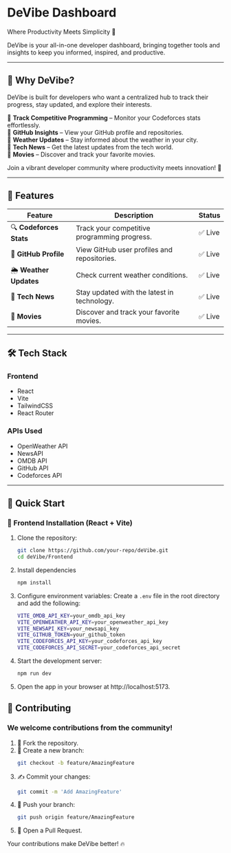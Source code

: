 # DeVibe Dashboard  
Where Productivity Meets Simplicity 🚀  

DeVibe is your all-in-one developer dashboard, bringing together tools and insights to keep you informed, inspired, and productive.  

---

## 🌟 Why DeVibe?  
DeVibe is built for developers who want a centralized hub to track their progress, stay updated, and explore their interests.  

🔹 **Track Competitive Programming** – Monitor your Codeforces stats effortlessly.  
🔹 **GitHub Insights** – View your GitHub profile and repositories.  
🔹 **Weather Updates** – Stay informed about the weather in your city.  
🔹 **Tech News** – Get the latest updates from the tech world.  
🔹 **Movies** – Discover and track your favorite movies.  

Join a vibrant developer community where productivity meets innovation! 🚀  

---

## 🎯 Features  

| Feature                  | Description                                      | Status    |  
|--------------------------|--------------------------------------------------|-----------|  
| 🔍 **Codeforces Stats**  | Track your competitive programming progress.     | ✅ Live   |  
| 🤝 **GitHub Profile**    | View GitHub user profiles and repositories.      | ✅ Live   |  
| 🌦️ **Weather Updates**  | Check current weather conditions.               | ✅ Live   |  
| 📰 **Tech News**         | Stay updated with the latest in technology.     | ✅ Live   |  
| 🎥 **Movies**            | Discover and track your favorite movies.        | ✅ Live   |  

---

## 🛠️ Tech Stack  

### **Frontend**  
- React  
- Vite  
- TailwindCSS  
- React Router  

### **APIs Used**  
- OpenWeather API  
- NewsAPI  
- OMDB API  
- GitHub API  
- Codeforces API  

---

## 🚀 Quick Start  

### 📌 Frontend Installation (React + Vite)  

1. Clone the repository:  
   ```bash  
   git clone https://github.com/your-repo/deVibe.git  
   cd deVibe/Frontend
   ```
2. Install dependencies
    ```bash
    npm install
    ```
3. Configure environment variables:
Create a ```.env``` file in the root directory and add the following:

    ```bash
    VITE_OMDB_API_KEY=your_omdb_api_key  
    VITE_OPENWEATHER_API_KEY=your_openweather_api_key  
    VITE_NEWSAPI_KEY=your_newsapi_key  
    VITE_GITHUB_TOKEN=your_github_token  
    VITE_CODEFORCES_API_KEY=your_codeforces_api_key  
    VITE_CODEFORCES_API_SECRET=your_codeforces_api_secret  
    ```
4. Start the development server:
    ```bash
    npm run dev  
    ```
5. Open the app in your browser at http://localhost:5173.

## 🤝 Contributing

### We welcome contributions from the community!

1. 🍴 Fork the repository.
2. 🌱 Create a new branch:
    ```bash
    git checkout -b feature/AmazingFeature  
    ```
3. ✍️ Commit your changes:
    ```bash
    git commit -m 'Add AmazingFeature'  
    ```
4. 🚀 Push your branch:
    ```bash
    git push origin feature/AmazingFeature  
    ```
5. 🎉 Open a Pull Request.

Your contributions make DeVibe better! 🔥


